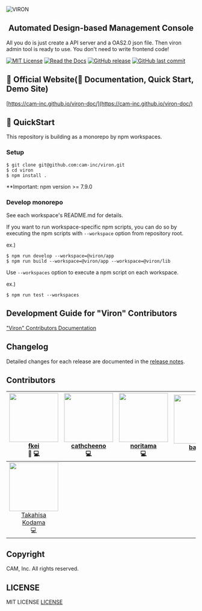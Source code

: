 ![VIRON](./art/banner.png)

<h2 align="center">Automated Design-based Management Console</h2>

All you do is just create a API server and a OAS2.0 json file. Then viron admin tool is ready to use.
You don't need to write frontend code!

[![MIT License](http://img.shields.io/badge/license-MIT-blue.svg?style=flat)](LICENSE)
[![Read the Docs](https://img.shields.io/readthedocs/pip.svg)](https://cam-inc.github.io/viron-doc/)
[![GitHub release](https://img.shields.io/github/release/cam-inc/viron.svg)]()
[![GitHub last commit](https://img.shields.io/github/last-commit/cam-inc/viron.svg)]()

## 🔎 Official Website(📙 Documentation, Quick Start, Demo Site)

[https://cam-inc.github.io/viron-doc/](https://cam-inc.github.io/viron-doc/)

## 🚅 QuickStart

This repository is building as a monorepo by npm workspaces.

### Setup

```
$ git clone git@github.com:cam-inc/viron.git
$ cd viron
$ npm install .
```
**Important: npm version >= 7.9.0

### Develop monorepo

See each workspace's README.md for details.

If you want to run workspace-specific npm scripts, you can do so by executing the npm scripts with `--workspace` option from repository root.

ex.)
```
$ npm run develop --workspace=@viron/app
$ npm run build --workspace=@viron/app --workspace=@viron/lib
```

Use `--workspaces` option to execute a npm script on each workspace.

ex.)
```
$ npm run test --workspaces
```

## Development Guide for "Viron" Contributors

["Viron" Contributors Documentation](https://github.com/cam-inc/viron/wiki/BASIC)

## Changelog

Detailed changes for each release are documented in the [release notes](https://github.com/cam-inc/viron/releases).

## Contributors

| [<img src="https://avatars1.githubusercontent.com/u/381941?s=130&v=4" width="130px;"/><br />fkei](https://github.com/fkei) <br /> 🤔 💻  | [<img src="https://avatars0.githubusercontent.com/u/10769038?s=130&v=4" width="130px;"/><br />cathcheeno](https://github.com/cathcheeno)<br /> 💻  | [<img src="https://avatars2.githubusercontent.com/u/2404059?s=130&v=4" width="130px;"/><br />noritama](https://github.com/noritama)<br /> 💻  | [<img src="https://avatars1.githubusercontent.com/u/35751869?s=130&v=4" width="130px;"/><br />babarl](https://github.com/babarl)<br /> 🎨 | [<img src="https://avatars2.githubusercontent.com/u/3895795?s= 130&v=4" width="130px;"/><br />MuuKojima](https://github.com/MuuKojima)<br /> 💻  | [<img src="https://avatars2.githubusercontent.com/u/12236042?s=130&v=4" width="130px;"/><br />tosaka07](https://github.com/tosaka07)<br /> 💻  | [<img src="https://avatars0.githubusercontent.com/u/11499282?s=130&v=4" width="130px;"/><br />Jung0](https://github.com/Jung0)<br /> 💻  |
| :---: | :---: | :---: | :---: | :---: | :---: | :---:
[<img src="https://avatars1.githubusercontent.com/u/26865061?s=130&v=4" width="130px;"/><br />Takahisa<br />Kodama](https://github.com/TakahisaKodama)<br /> 💻  |

## Copyright

CAM, Inc. All rights reserved.

## LICENSE

MIT LICENSE [LICENSE](LICENSE)
